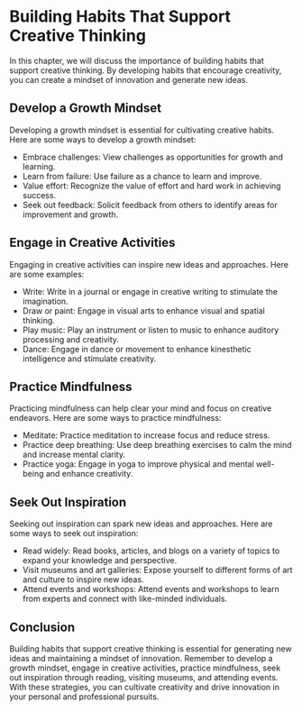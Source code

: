 Building Habits That Support Creative Thinking
======================================================================================

In this chapter, we will discuss the importance of building habits that support creative thinking. By developing habits that encourage creativity, you can create a mindset of innovation and generate new ideas.

Develop a Growth Mindset
------------------------

Developing a growth mindset is essential for cultivating creative habits. Here are some ways to develop a growth mindset:

* Embrace challenges: View challenges as opportunities for growth and learning.
* Learn from failure: Use failure as a chance to learn and improve.
* Value effort: Recognize the value of effort and hard work in achieving success.
* Seek out feedback: Solicit feedback from others to identify areas for improvement and growth.

Engage in Creative Activities
-----------------------------

Engaging in creative activities can inspire new ideas and approaches. Here are some examples:

* Write: Write in a journal or engage in creative writing to stimulate the imagination.
* Draw or paint: Engage in visual arts to enhance visual and spatial thinking.
* Play music: Play an instrument or listen to music to enhance auditory processing and creativity.
* Dance: Engage in dance or movement to enhance kinesthetic intelligence and stimulate creativity.

Practice Mindfulness
--------------------

Practicing mindfulness can help clear your mind and focus on creative endeavors. Here are some ways to practice mindfulness:

* Meditate: Practice meditation to increase focus and reduce stress.
* Practice deep breathing: Use deep breathing exercises to calm the mind and increase mental clarity.
* Practice yoga: Engage in yoga to improve physical and mental well-being and enhance creativity.

Seek Out Inspiration
--------------------

Seeking out inspiration can spark new ideas and approaches. Here are some ways to seek out inspiration:

* Read widely: Read books, articles, and blogs on a variety of topics to expand your knowledge and perspective.
* Visit museums and art galleries: Expose yourself to different forms of art and culture to inspire new ideas.
* Attend events and workshops: Attend events and workshops to learn from experts and connect with like-minded individuals.

Conclusion
----------

Building habits that support creative thinking is essential for generating new ideas and maintaining a mindset of innovation. Remember to develop a growth mindset, engage in creative activities, practice mindfulness, seek out inspiration through reading, visiting museums, and attending events. With these strategies, you can cultivate creativity and drive innovation in your personal and professional pursuits.
